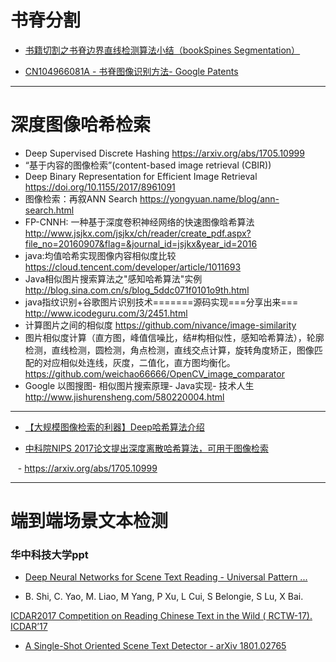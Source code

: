 

# 书脊分割


- [书籍切割之书脊边界直线检测算法小结（bookSpines Segmentation）](https://blog.csdn.net/eternity1118_/article/details/50833828)

- [CN104966081A - 书脊图像识别方法- Google Patents](https://patents.google.com/patent/CN104966081A/zh)



---


# 深度图像哈希检索
- Deep Supervised Discrete Hashing https://arxiv.org/abs/1705.10999
- “基于内容的图像检索”(content-based image retrieval (CBIR))
- Deep Binary Representation for Efficient Image Retrieval https://doi.org/10.1155/2017/8961091
- 图像检索：再叙ANN Search https://yongyuan.name/blog/ann-search.html
- FP-CNNH: 一种基于深度卷积神经网络的快速图像晗希算法 
  http://www.jsjkx.com/jsjkx/ch/reader/create_pdf.aspx?file_no=20160907&flag=&journal_id=jsjkx&year_id=2016
- java:均值哈希实现图像内容相似度比较 https://cloud.tencent.com/developer/article/1011693
- Java相似图片搜索算法之"感知哈希算法"实例 http://blog.sina.com.cn/s/blog_5ddc071f0101o9th.html
- java指纹识别+谷歌图片识别技术=======源码实现===分享出来===
  http://www.icodeguru.com/3/2451.html
- 计算图片之间的相似度
  https://github.com/nivance/image-similarity
- 图片相似度计算（直方图，峰值信噪比，结#构相似性，感知哈希算法），轮廓检测，直线检测，圆检测，角点检测，直线交点计算，旋转角度矫正，图像匹配的对应相似处连线，灰度，二值化，直方图均衡化。
  https://github.com/weichao66666/OpenCV_image_comparator  
- Google 以图搜图- 相似图片搜索原理- Java实现- 技术人生
  http://www.jishurensheng.com/580220004.html
---




- [【大规模图像检索的利器】Deep哈希算法介绍](https://zhuanlan.zhihu.com/p/21396173)


- [中科院NIPS 2017论文提出深度离散哈希算法，可用于图像检索](https://www.jiqizhixin.com/articles/2017-11-02-20)


    - https://arxiv.org/abs/1705.10999

---



# 端到端场景文本检测


### 华中科技大学ppt

- [Deep Neural Networks for Scene Text Reading - Universal Pattern ...](http://u-pat.org/ICDAR2017/keynotes/ICDAR2017_Keynote_Prof_Bai.pdf)

- B. Shi, C. Yao, M. Liao, M Yang, P Xu, L Cui, S Belongie, S Lu, X Bai.

[ICDAR2017 Competition on Reading Chinese Text in the Wild ( RCTW-17). ICDAR’17](http://mclab.eic.hust.edu.cn/icdar2017chinese)


- [A Single-Shot Oriented Scene Text Detector - arXiv 1801.02765](https://arxiv.org/pdf/1801.02765)

